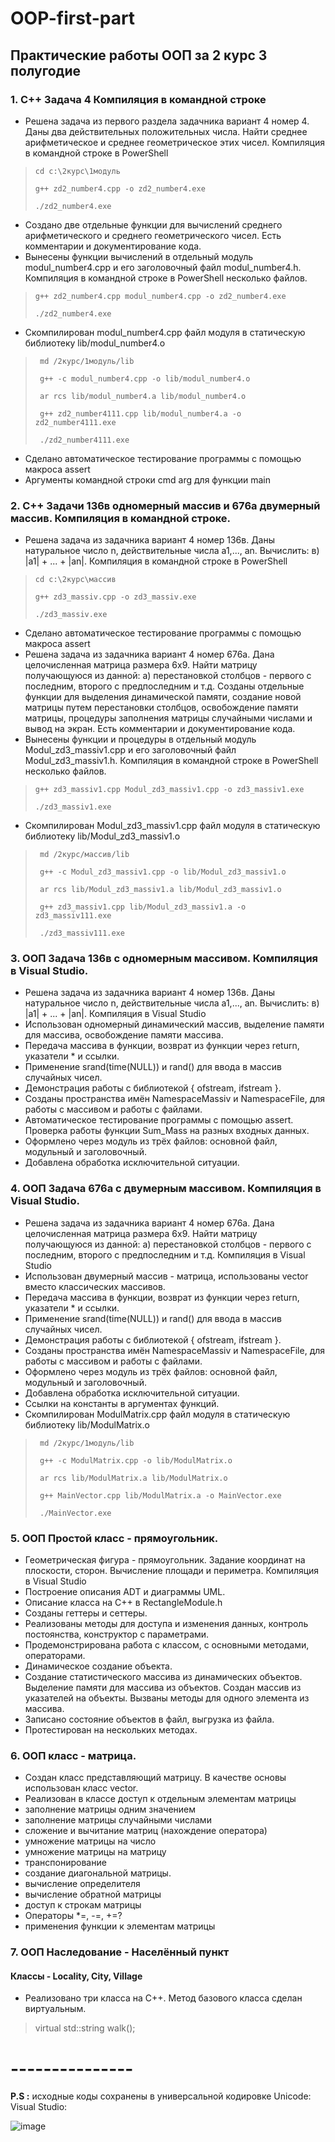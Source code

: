 # OOP-first-part
## Практические работы ООП за 2 курс 3 полугодие
### 1. C++ Задача 4 Компиляция в командной строке
- Решена задача из первого раздела задачника вариант 4 номер 4.
Даны два действительных положительных числа. Найти среднее арифметическое и среднее геометрическое этих чисел. Компиляция в командной строке в PowerShell
>     cd c:\2курс\1модуль
> 
>     g++ zd2_number4.cpp -o zd2_number4.exe
> 
>     ./zd2_number4.exe
-  Создано две отдельные функции для вычислений среднего арифметического и среднего геометрического чисел. Есть комментарии и документирование кода.
- Вынесены функции вычислений в отдельный модуль modul_number4.cpp и его заголовочный файл modul_number4.h. Компиляция в командной строке в PowerShell  несколько файлов.
>     g++ zd2_number4.cpp modul_number4.cpp -o zd2_number4.exe
> 
>     ./zd2_number4.exe
- Скомпилирован modul_number4.cpp файл модуля в статическую библиотеку lib/modul_number4.o
>      md /2курс/1модуль/lib
> 
>      g++ -c modul_number4.cpp -o lib/modul_number4.o
> 
>      ar rcs lib/modul_number4.a lib/modul_number4.o
> 
>      g++ zd2_number4111.cpp lib/modul_number4.a -o zd2_number4111.exe
> 
>      ./zd2_number4111.exe
- Сделано автоматическое тестирование программы с помощью макроса assert
- Аргументы командной строки cmd arg для функции main

### 2. C++ Задачи 136в одномерный массив и 676а двумерный массив. Компиляция в командной строке.
- Решена задача из задачника вариант 4 номер 136в.
Даны натуральное число n, действительные числа a1,..., an. Вычислить: в) |a1| + ... + |an|. Компиляция в командной строке в PowerShell
>     cd c:\2курс\массив
> 
>     g++ zd3_massiv.cpp -o zd3_massiv.exe
> 
>     ./zd3_massiv.exe
- Сделано автоматическое тестирование программы с помощью макроса assert
-  Решена задача из задачника вариант 4 номер 676а.
Дана целочисленная матрица размера 6х9. Найти матрицу получающуюся из данной:
a) перестановкой столбцов - первого с последним, второго с предпоследним и т.д.
Созданы отдельные функции для выделения динамической памяти, создание новой матрицы путем перестановки столбцов, освобождение памяти матрицы, процедуры заполнения матрицы случайными числами и вывод на экран. Есть комментарии и документирование кода.
- Вынесены функции и процедуры в отдельный модуль Modul_zd3_massiv1.cpp и его заголовочный файл Modul_zd3_massiv1.h. Компиляция в командной строке в PowerShell  несколько файлов.
>     g++ zd3_massiv1.cpp Modul_zd3_massiv1.cpp -o zd3_massiv1.exe
> 
>     ./zd3_massiv1.exe
- Скомпилирован Modul_zd3_massiv1.cpp файл модуля в статическую библиотеку lib/Modul_zd3_massiv1.o
>      md /2курс/массив/lib
> 
>      g++ -c Modul_zd3_massiv1.cpp -o lib/Modul_zd3_massiv1.o
> 
>      ar rcs lib/Modul_zd3_massiv1.a lib/Modul_zd3_massiv1.o
> 
>      g++ zd3_massiv1.cpp lib/Modul_zd3_massiv1.a -o zd3_massiv111.exe
> 
>      ./zd3_massiv111.exe

### 3. ООП Задача 136в с одномерным массивом. Компиляция в Visual Studio.
- Решена задача из задачника вариант 4 номер 136в.
Даны натуральное число n, действительные числа a1,..., an. Вычислить: в) |a1| + ... + |an|. Компиляция в Visual Studio
- Использован одномерный динамический массив, выделение памяти для массива, освобождение памяти массива.
- Передача массива в функции, возврат из функции через return, указатели * и ссылки.
- Применение srand(time(NULL)) и rand() для ввода в массив случайных чисел.
- Демонстрация работы с библиотекой <fstream> { ofstream, ifstream }.
- Созданы пространства имён NamespaceMassiv и NamespaceFile, для работы с массивом и работы с файлами.
- Автоматическое тестирование программы с помощью assert. Проверка работы функции Sum_Mass на разных входных данных.
- Оформлено через модуль из трёх файлов: основной файл, модульный и заголовочный.
- Добавлена обработка исключительной ситуации.

### 4. ООП Задача 676а с двумерным массивом. Компиляция в Visual Studio.
- Решена задача из задачника вариант 4 номер 676а.
Дана целочисленная матрица размера 6х9. Найти матрицу получающуюся из данной:
a) перестановкой столбцов - первого с последним, второго с предпоследним и т.д. Компиляция в Visual Studio
- Использован двумерный массив - матрица, использованы vector вместо классических массивов.
- Передача массива в функции, возврат из функции через return, указатели * и ссылки.
- Применение srand(time(NULL)) и rand() для ввода в массив случайных чисел.
- Демонстрация работы с библиотекой <fstream> { ofstream, ifstream }.
- Созданы пространства имён NamespaceMassiv и NamespaceFile, для работы с массивом и работы с файлами.
- Оформлено через модуль из трёх файлов: основной файл, модульный и заголовочный.
- Добавлена обработка исключительной ситуации.
- Ссылки на константы в аргументах функций.
- Скомпилирован ModulMatrix.cpp файл модуля в статическую библиотеку lib/ModulMatrix.o
>      md /2курс/1модуль/lib
> 
>      g++ -c ModulMatrix.cpp -o lib/ModulMatrix.o
> 
>      ar rcs lib/ModulMatrix.a lib/ModulMatrix.o
> 
>      g++ MainVector.cpp lib/ModulMatrix.a -o MainVector.exe
> 
>      ./MainVector.exe

### 5. ООП Простой класс - прямоугольник.
- Геометрическая фигура - прямоугольник. Задание координат на плоскости, сторон. Вычисление 
площади и периметра. Компиляция в Visual Studio
- Построение описания ADT и диаграммы UML.
- Описание класса на С++ в RectangleModule.h
- Созданы геттеры и сеттеры.
- Реализованы методы для доступа и изменения данных, контроль постоянства, конструктор с параметрами.
- Продемонстрирована работа с классом, с основными методами, операторами.
- Динамическое создание объекта.
- Создание статистического массива из динамических объектов. Выделение памяти для массива из объектов.
Создан массив из указателей на объекты. Вызваны методы для одного элемента из массива.
- Записано состояние объектов в файл, выгрузка из файла.
- Протестирован на нескольких методах.

### 6. ООП класс - матрица.
- Создан класс представляющий матрицу. В качестве основы использован класс vector. 
- Реализован в классе доступ к отдельным элементам матрицы
- заполнение матрицы одним значением
- заполнение матрицы случайными числами
- сложение и вычитание матриц (нахождение оператора)
- умножение матрицы на число
- умножение матрицы на матрицу
- транспонирование
- создание диагональной матрицы.
- вычисление определителя
- вычисление обратной матрицы
- доступ к строкам матрицы
- Операторы *=, -=, +=?
- применения функции к элементам матрицы

### 7. ООП Наследование - Населённый пункт
#### Классы - Locality, City, Village
- Реализовано три класса на C++. Метод базового класса сделан виртуальным.
>
> virtual std::string walk();
> 


# ---------------
**P.S :** исходные коды сохранены в универсальной кодировке Unicode: Visual Studio:

![image](https://github.com/BurdinskayaNV/OOP-2-kurs/assets/148595309/70894f20-f308-4c16-8603-5cbd464dc9b0)

